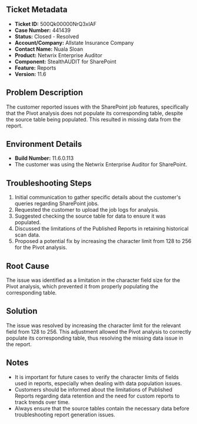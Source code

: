 ## Ticket Metadata
- **Ticket ID:** 500Qk00000NrQ3xIAF
- **Case Number:** 441439
- **Status:** Closed - Resolved
- **Account/Company:** Allstate Insurance Company
- **Contact Name:** Nuala Sloan
- **Product:** Netwrix Enterprise Auditor
- **Component:** StealthAUDIT for SharePoint
- **Feature:** Reports
- **Version:** 11.6

## Problem Description
The customer reported issues with the SharePoint job features, specifically that the Pivot analysis does not populate its corresponding table, despite the source table being populated. This resulted in missing data from the report.

## Environment Details
- **Build Number:** 11.6.0.113
- The customer was using the Netwrix Enterprise Auditor for SharePoint.

## Troubleshooting Steps
1. Initial communication to gather specific details about the customer's queries regarding SharePoint jobs.
2. Requested the customer to upload the job logs for analysis.
3. Suggested checking the source table for data to ensure it was populated.
4. Discussed the limitations of the Published Reports in retaining historical scan data.
5. Proposed a potential fix by increasing the character limit from 128 to 256 for the Pivot analysis.

## Root Cause
The issue was identified as a limitation in the character field size for the Pivot analysis, which prevented it from properly populating the corresponding table.

## Solution
The issue was resolved by increasing the character limit for the relevant field from 128 to 256. This adjustment allowed the Pivot analysis to correctly populate its corresponding table, thus resolving the missing data issue in the report.

## Notes
- It is important for future cases to verify the character limits of fields used in reports, especially when dealing with data population issues.
- Customers should be informed about the limitations of Published Reports regarding data retention and the need for custom reports to track trends over time.
- Always ensure that the source tables contain the necessary data before troubleshooting report generation issues.
